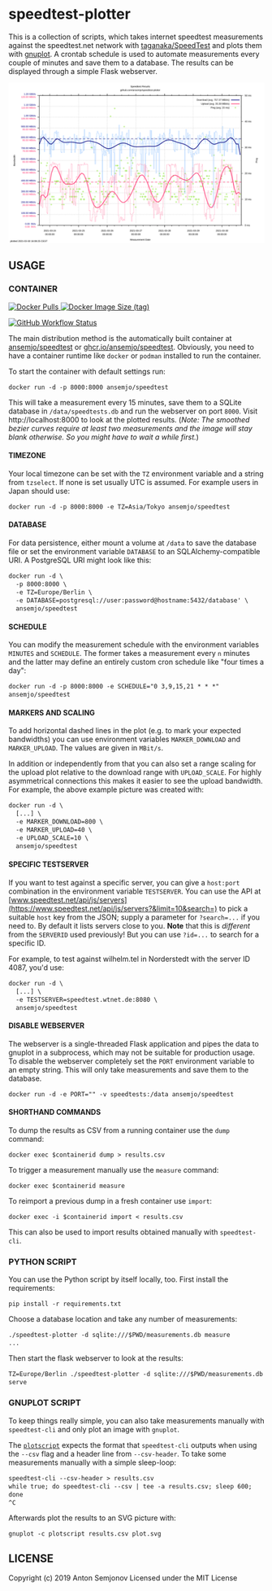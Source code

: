 # speedtest-plotter

This is a collection of scripts, which takes internet speedtest measurements
against the speedtest.net network with [taganaka/SpeedTest](https://github.com/taganaka/SpeedTest) and plots them
with [gnuplot](http://gnuplot.sourceforge.net). A crontab schedule is used
to automate measurements every couple of minutes and save them to a database.
The results can be displayed through a simple Flask webserver.

![example plot of speedtest results](assets/example.png)

## USAGE

### CONTAINER
<a href="https://hub.docker.com/r/ansemjo/speedtest">

![Docker Pulls](https://img.shields.io/docker/pulls/ansemjo/speedtest)
![Docker Image Size (tag)](https://img.shields.io/docker/image-size/ansemjo/speedtest/latest)

</a>
<a href="https://github.com/ansemjo/speedtest-plotter/actions">

![GitHub Workflow Status](https://img.shields.io/github/workflow/status/ansemjo/speedtest-plotter/ci)

</a>

The main distribution method is the automatically built container at
[ansemjo/speedtest](https://hub.docker.com/r/ansemjo/speedtest) or
[ghcr.io/ansemjo/speedtest](https://github.com/ansemjo/speedtest-plotter/pkgs/container/speedtest).
Obviously, you need to have a container runtime like `docker` or `podman`
installed to run the container.

To start the container with default settings run:

    docker run -d -p 8000:8000 ansemjo/speedtest

This will take a measurement every 15 minutes, save them to a SQLite database
in `/data/speedtests.db` and run the webserver on port `8000`. Visit http://localhost:8000
to look at the plotted results. (*Note: The smoothed bezier curves require at least two
measurements and the image will stay blank otherwise. So you might have to wait a while first.*)

#### TIMEZONE

Your local timezone can be set with the `TZ` environment variable and a string from
`tzselect`. If none is set usually UTC is assumed. For example users in Japan should use:

    docker run -d -p 8000:8000 -e TZ=Asia/Tokyo ansemjo/speedtest

#### DATABASE

For data persistence, either mount a volume at `/data` to save the database file
or set the environment variable `DATABASE` to an SQLAlchemy-compatible URI. A PostgreSQL
URI might look like this:

    docker run -d \
      -p 8000:8000 \
      -e TZ=Europe/Berlin \
      -e DATABASE=postgresql://user:password@hostname:5432/database' \
      ansemjo/speedtest

#### SCHEDULE

You can modify the measurement schedule with the environment variables `MINUTES` and
`SCHEDULE`. The former takes a measurement every `n` minutes and the latter may define
an entirely custom cron schedule like "four times a day":

    docker run -d -p 8000:8000 -e SCHEDULE="0 3,9,15,21 * * *" ansemjo/speedtest

#### MARKERS AND SCALING

To add horizontal dashed lines in the plot (e.g. to mark your expected bandwidths)
you can use environment variables `MARKER_DOWNLOAD` and `MARKER_UPLOAD`. The values
are given in `MBit/s`. 

In addition or independently from that you can also set a range scaling for the upload
plot relative to the download range with `UPLOAD_SCALE`. For highly asymmetrical connections
this makes it easier to see the upload bandwidth. For example, the above example
picture was created with:

    docker run -d \
      [...] \
      -e MARKER_DOWNLOAD=800 \
      -e MARKER_UPLOAD=40 \
      -e UPLOAD_SCALE=10 \
      ansemjo/speedtest

#### SPECIFIC TESTSERVER

If you want to test against a specific server, you can give a `host:port` combination
in the environment variable `TESTSERVER`. You can use the API at
[www.speedtest.net/api/js/servers](https://www.speedtest.net/api/js/servers?&limit=10&search=)
to pick a suitable `host` key from the JSON; supply a parameter for `?search=...` if you need to.
By default it lists servers close to you. **Note** that this is *different* from the
`SERVERID` used previously! But you can use `?id=...` to search for a specific ID.

For example, to test against wilhelm.tel in Norderstedt with the server ID 4087, you'd use:

    docker run -d \
      [...] \
      -e TESTSERVER=speedtest.wtnet.de:8080 \
      ansemjo/speedtest

#### DISABLE WEBSERVER

The webserver is a single-threaded Flask application and pipes the data to gnuplot in a subprocess, which may not be suitable
for production usage. To disable the webserver completely set the `PORT` environment
variable to an empty string. This will only take measurements and save them to the
database.

    docker run -d -e PORT="" -v speedtests:/data ansemjo/speedtest

#### SHORTHAND COMMANDS

To dump the results as CSV from a running container use the `dump` command:

    docker exec $containerid dump > results.csv

To trigger a measurement manually use the `measure` command:

    docker exec $containerid measure

To reimport a previous dump in a fresh container use `import`:

    docker exec -i $containerid import < results.csv

This can also be used to import results obtained manually with `speedtest-cli`.

### PYTHON SCRIPT

You can use the Python script by itself locally, too. First install the requirements:

    pip install -r requirements.txt

Choose a database location and take any number of measurements:

    ./speedtest-plotter -d sqlite:///$PWD/measurements.db measure
    ...

Then start the flask webserver to look at the results:

    TZ=Europe/Berlin ./speedtest-plotter -d sqlite:///$PWD/measurements.db serve

### GNUPLOT SCRIPT

To keep things really simple, you can also take measurements manually with `speedtest-cli` and only
plot an image with `gnuplot`.

The [`plotscript`](plotscript) expects the format that `speedtest-cli` outputs when using the `--csv` flag
and a header line from `--csv-header`. To take some measurements manually with a simple sleep-loop:

    speedtest-cli --csv-header > results.csv
    while true; do speedtest-cli --csv | tee -a results.csv; sleep 600; done
    ^C

Afterwards plot the results to an SVG picture with:

    gnuplot -c plotscript results.csv plot.svg

## LICENSE

Copyright (c) 2019 Anton Semjonov
Licensed under the MIT License

